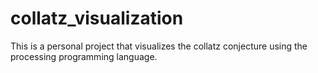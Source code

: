 # collatz_visualization
This is a personal project that visualizes the collatz conjecture using the processing programming language.
